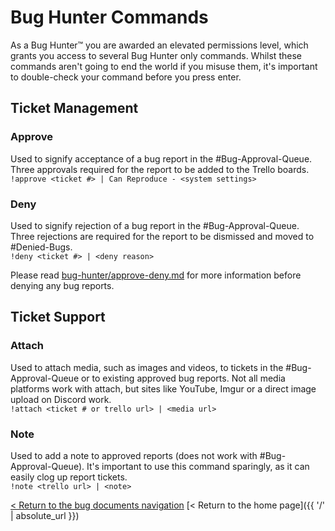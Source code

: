 # Bug Hunter Commands
As a Bug Hunter™ you are awarded an elevated permissions level, which grants you access to several Bug Hunter only commands.  Whilst these commands aren't going to end the world if you misuse them, it's important to double-check your command before you press enter.

## Ticket Management
### Approve
Used to signify acceptance of a bug report in the #Bug-Approval-Queue. Three approvals required for the report to be added to the Trello boards.  
`!approve <ticket #> | Can Reproduce - <system settings>`

### Deny
Used to signify rejection of a bug report in the #Bug-Approval-Queue. Three rejections are required for the report to be dismissed and moved to #Denied-Bugs.  
`!deny <ticket #> | <deny reason>`  

Please read [bug-hunter/approve-deny.md](https://github.com/ItsPugle/DiscordApp/blob/master/docs/bugs/bugbot.md) for more information before denying any bug reports.

## Ticket Support
### Attach
Used to attach media, such as images and videos, to tickets in the #Bug-Approval-Queue or to existing approved bug reports. Not all media platforms work with attach, but sites like YouTube, Imgur or a direct image upload on Discord work.  
`!attach <ticket # or trello url> | <media url>`

### Note
Used to add a note to approved reports (does not work with #Bug-Approval-Queue). It's important to use this command sparingly, as it can easily clog up report tickets.  
`!note <trello url> | <note>`

[< Return to the bug documents navigation](/bugs/bug-hunter)
[< Return to the home page]({{ '/' | absolute_url }})